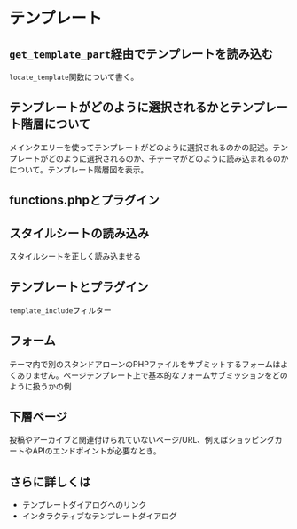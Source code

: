 # テンプレート

## `get_template_part`経由でテンプレートを読み込む

`locate_template`関数について書く。

## テンプレートがどのように選択されるかとテンプレート階層について

メインクエリーを使ってテンプレートがどのように選択されるのかの記述。テンプレートがどのように選択されるのか、子テーマがどのように読み込まれるのかについて。テンプレート階層図を表示。

## functions.phpとプラグイン

## スタイルシートの読み込み

スタイルシートを正しく読み込ませる

## テンプレートとプラグイン

`template_include`フィルター

## フォーム

テーマ内で別のスタンドアローンのPHPファイルをサブミットするフォームはよくありません。ページテンプレート上で基本的なフォームサブミッションをどのように扱うかの例

## 下層ページ

投稿やアーカイブと関連付けられていないページ/URL、例えばショッピングカートやAPIのエンドポイントが必要なとき。

## さらに詳しくは

* テンプレートダイアログへのリンク
* インタラクティブなテンプレートダイアログ

